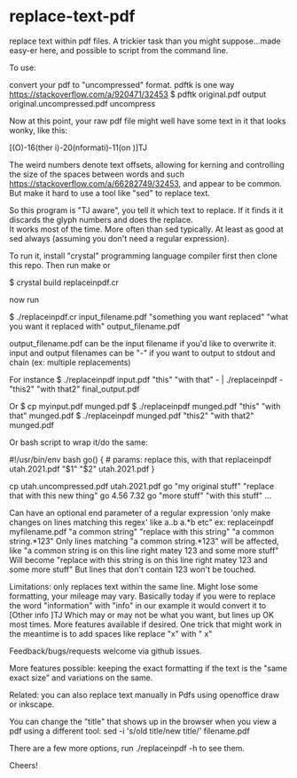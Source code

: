 # replace-text-pdf

replace text within pdf files.  A trickier task than you might suppose...made easy-er here,
and possible to script from the command line.

To use: 

convert your pdf to "uncompressed" format.  pdftk is one way https://stackoverflow.com/a/920471/32453
  $ pdftk original.pdf output original.uncompressed.pdf uncompress

Now at this point, your raw pdf file might well have some text in it that looks wonky, like this:

[(O)-16(ther i)-20(nformati)-11(on )]TJ

The weird numbers denote text offsets, allowing for kerning and controlling the size of the spaces between words and such https://stackoverflow.com/a/66282749/32453, and appear to be common.  But make it hard to use a tool like "sed" to replace text.

So this program is "TJ aware", you tell it which text to replace.  If it finds it it discards the glyph numbers and does the replace.  
It works most of the time.  More often than sed typically.  At least as good at sed always (assuming you don't need a regular expression).

To run it, install "crystal" programming language compiler first
then clone this repo.  Then run make or 

$ crystal build replaceinpdf.cr

now run

$ ./replaceinpdf.cr input_filename.pdf "something you want replaced" "what you want it replaced with" output_filename.pdf

output_filename.pdf can be the input filename if you'd like to overwrite it.  input and output filenames can be "-" if you want to output to stdout and chain (ex: multiple replacements)

For instance $ ./replaceinpdf input.pdf "this" "with that" - | ./replaceinpdf - "this2" "with that2" final_output.pdf

Or 
$ cp myinput.pdf munged.pdf
$ ./replaceinpdf munged.pdf "this" "with that" munged.pdf
$ ./replaceinpdf munged.pdf "this2" "with that2" munged.pdf

Or bash script to wrap it/do the same:

#!/usr/bin/env bash
go() { # params: replace this, with that
  replaceinpdf  utah.2021.pdf "$1" "$2" utah.2021.pdf
}

cp utah.uncompressed.pdf utah.2021.pdf
go "my original stuff" "replace that with this new thing"
go 4.56 7.32
go "more stuff" "with this stuff"
...

Can have an optional end parameter of a regular expression 'only make changes on lines matching this regex' like a..b a.*b etc"
  ex: replaceinpdf myfilename.pdf "a common string" "replace with this string" "a common string.*123"
     Only lines matching "a common string.*123" will be affected, like "a common string is on this line right matey 123 and some more stuff"
       Will become "replace with this string is on this line right matey 123 and some more stuff"
     But lines that don't contain 123 won't be touched.


Limitations: only replaces text within the same line.  Might lose some formatting, your mileage may vary.  Basically today if you were to replace the word "information" with "info" in our example it would convert it to
[Other info ]TJ
Which may or may not be what you want, but lines up OK most times.  More features available if desired.  One trick that might work in the meantime is to add spaces like replace "x" with "  x"

Feedback/bugs/requests welcome via github issues.

More features possible: keeping the exact formatting if the text is the "same exact size" 
  and variations on the same.

Related: you can also replace text manually in Pdfs using openoffice draw or inkscape.

You can change the "title" that shows up in the browser when you view a pdf using a different tool:
  sed -i 's/old title/new title/' filename.pdf

There are a few more options, run ./replaceinpdf -h to see them.

Cheers!
